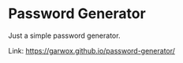# Password Generator

Just a simple password generator.

Link: https://garwox.github.io/password-generator/
